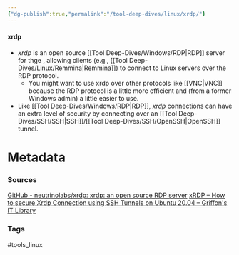 ```yaml
---
{"dg-publish":true,"permalink":"/tool-deep-dives/linux/xrdp/"}
---
```


#### xrdp
- *xrdp* is an open source [[Tool Deep-Dives/Windows/RDP\|RDP]] server for thge , allowing clients (e.g., [[Tool Deep-Dives/Linux/Remmina\|Remmina]]) to connect to Linux servers over the RDP protocol.
	- You might want to use xrdp over other protocols like [[VNC\|VNC]] because the RDP protocol is a little more efficient and (from a former Windows admin) a little easier to use.
- Like [[Tool Deep-Dives/Windows/RDP\|RDP]], *xrdp* connections can have an extra level of security by connecting over an [[Tool Deep-Dives/SSH/SSH\|SSH]]/[[Tool Deep-Dives/SSH/OpenSSH\|OpenSSH]] tunnel.




# Metadata

### Sources
[GitHub - neutrinolabs/xrdp: xrdp: an open source RDP server](https://github.com/neutrinolabs/xrdp)
[xRDP – How to secure Xrdp Connection using SSH Tunnels on Ubuntu 20.04 – Griffon's IT Library](https://c-nergy.be/blog/?p=14965)
### Tags
#tools_linux 
